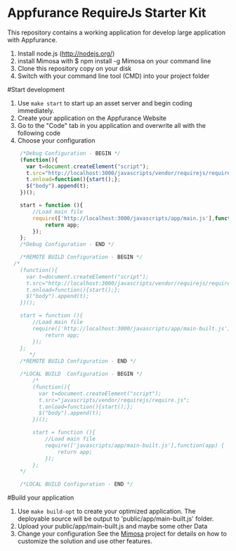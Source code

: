 Appfurance RequireJs Starter Kit
========================

This repository contains a working application for develop large application with Appfurance.

1. Install node.js (http://nodejs.org/)
2. install Mimosa with $ npm install -g Mimosa on your command line
3. Clone this repository copy on your disk
4. Switch with your command line tool (CMD) into your project folder

#Start development
 1. Use `make start` to start up an asset server and begin coding immediately.
 2. Create your application on the Appfurance Website
 3. Go to the "Code" tab in you application and overwrite all with the following code
 4. Choose your configuration
```javascript
    /*Debug Configuration - BEGIN */
    (function(){
      var t=document.createElement("script");
      t.src="http://localhost:3000/javascripts/vendor/requirejs/require.js";
      t.onload=function(){start();};
      $("body").append(t);
    })();

    start = function (){
        //Load main file
        require(['http://localhost:3000/javascripts/app/main.js'],function(app) {
            return app;
        });
    };
    /*Debug Configuration - END */

    /*REMOTE BUILD Configuration - BEGIN */
  /*
    (function(){
      var t=document.createElement("script");
      t.src="http://localhost:3000/javascripts/vendor/requirejs/require.js";
      t.onload=function(){start();};
      $("body").append(t);
    })();

    start = function (){
        //Load main file
        require(['http://localhost:3000/javascripts/app/main-built.js'],function(app) {
            return app;
        });
    };
       */
    /*REMOTE BUILD Configuration - END */

    /*LOCAL BUILD  Configuration - BEGIN */
        /*
        (function(){
          var t=document.createElement("script");
          t.src="javascripts/vendor/requirejs/require.js";
          t.onload=function(){start();};
          $("body").append(t);
        })();

        start = function (){
            //Load main file
            require(['javascripts/app/main-built.js'],function(app) {
                return app;
            });
        };
    */

    /*LOCAL BUILD Configuration - END */
```

#Build your application
 1. Use `make build-opt` to create your optimized application. The deployable source will be output to 'public/app/main-built.js' folder.
 2. Upload your public/app/main-built.js and maybe some other Data
 3. Change your configuration
 See the [Mimosa](http://mimosajs.com/) project for details on how to customize the solution and use other features.

